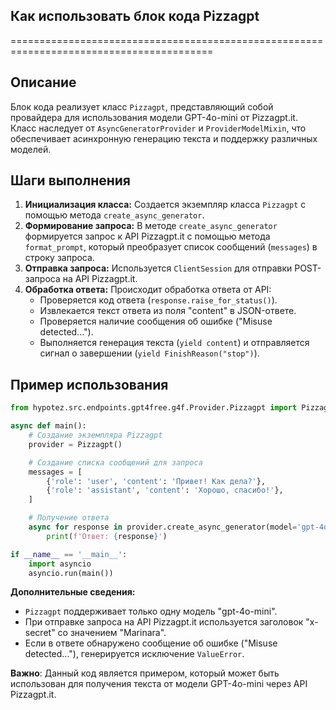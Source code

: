 ## Как использовать блок кода Pizzagpt
=========================================================================================

Описание
-------------------------
Блок кода реализует класс `Pizzagpt`, представляющий собой провайдера для использования модели GPT-4o-mini от Pizzagpt.it. Класс наследует от `AsyncGeneratorProvider` и `ProviderModelMixin`, что обеспечивает асинхронную генерацию текста и поддержку различных моделей. 

Шаги выполнения
-------------------------
1. **Инициализация класса:**  Создается экземпляр класса `Pizzagpt` с помощью метода `create_async_generator`.
2. **Формирование запроса:** В методе `create_async_generator` формируется запрос к API Pizzagpt.it с помощью метода `format_prompt`, который преобразует список сообщений (`messages`) в строку запроса.
3. **Отправка запроса:**  Используется `ClientSession` для отправки POST-запроса на API Pizzagpt.it. 
4. **Обработка ответа:**  Происходит обработка ответа от API:
    - Проверяется код ответа (`response.raise_for_status()`).
    - Извлекается текст ответа из поля "content" в JSON-ответе.
    - Проверяется наличие сообщения об ошибке ("Misuse detected...").
    - Выполняется генерация текста (`yield content`) и отправляется сигнал о завершении (`yield FinishReason("stop")`).

Пример использования
-------------------------

```python
from hypotez.src.endpoints.gpt4free.g4f.Provider.Pizzagpt import Pizzagpt

async def main():
    # Создание экземпляра Pizzagpt
    provider = Pizzagpt()

    # Создание списка сообщений для запроса
    messages = [
        {'role': 'user', 'content': 'Привет! Как дела?'},
        {'role': 'assistant', 'content': 'Хорошо, спасибо!'},
    ]

    # Получение ответа
    async for response in provider.create_async_generator(model='gpt-4o-mini', messages=messages):
        print(f'Ответ: {response}')

if __name__ == '__main__':
    import asyncio
    asyncio.run(main())
```

**Дополнительные сведения:**

- `Pizzagpt` поддерживает только одну модель "gpt-4o-mini".
- При отправке запроса на API Pizzagpt.it используется заголовок "x-secret" со значением "Marinara".
- Если в ответе обнаружено сообщение об ошибке ("Misuse detected..."), генерируется исключение `ValueError`.

**Важно**: Данный код является примером, который может быть использован для получения текста от модели GPT-4o-mini через API Pizzagpt.it.